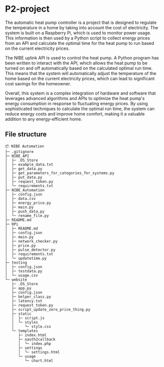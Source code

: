 # P2-project


The automatic heat pump controller is a project that is designed to regulate the temperature in a home by taking into account the cost of electricity. The system is built on a Raspberry Pi, which is used to monitor power usage. This information is then used by a Python script to collect energy prices from an API and calculate the optimal time for the heat pump to run based on the current electricity prices.

The NIBE uplink API is used to control the heat pump. A Python program has been written to interact with the API, which allows the heat pump to be turned on and off automatically based on the calculated optimal run time. This means that the system will automatically adjust the temperature of the home based on the current electricity prices, which can lead to significant cost savings for the homeowner.

Overall, this system is a complex integration of hardware and software that leverages advanced algorithms and APIs to optimize the heat pump's energy consumption in response to fluctuating energy prices. By using sophisticated techniques to calculate the optimal run time, the system can reduce energy costs and improve home comfort, making it a valuable addition to any energy-efficient home.




## File structure
```
📦 NIBE Automation
├─ .gitignore
├─ NIBE_API
│  ├─ .DS_Store
│  ├─ example_data.txt
│  ├─ get_data.py
│  ├─ get_parameters_for_categories_for_systems.py
│  ├─ put_data.py
│  ├─ request_token.py
│  └─ requirements.txt
├─ NIBE_Automation
│  ├─ config.json
│  ├─ data.csv
│  ├─ energy_price.py
│  ├─ main.py
│  ├─ push_data.py
│  └─ rename_file.py
├─ README.md
├─ RPi
│  ├─ README.md
│  ├─ config.json
│  ├─ main.py
│  ├─ network_checker.py
│  ├─ price.py
│  ├─ pulse_detector.py
│  ├─ requirements.txt
│  └─ updatetime.py
├─ testing
│  ├─ config.json
│  ├─ testdata.py
│  └─ usage.csv
└─ website
   ├─ .DS_Store
   ├─ app.py
   ├─ config.json
   ├─ helper_class.py
   ├─ latency.txt
   ├─ request_token.py
   ├─ script_update_zero_price_thing.py
   ├─ static
   │  ├─ script.js
   │  └─ styles
   │     └─ style.css
   └─ templates
      ├─ index.html
      ├─ oauth2callback
      │  └─ index.php
      ├─ settings
      │  └─ settings.html
      └─ usage
         └─ chart.html
```
